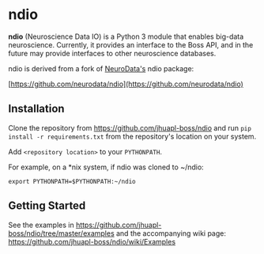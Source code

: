 # ndio


**ndio** (Neuroscience Data IO) is a Python 3 module that enables big-data
neuroscience.  Currently, it provides an interface to the Boss API, and in the 
future may provide interfaces to other neuroscience databases.

ndio is derived from a fork of [NeuroData's](http://neurodata.io) ndio package:

[https://github.com/neurodata/ndio](https://github.com/neurodata/ndio)


## Installation

Clone the repository from https://github.com/jhuapl-boss/ndio and run
`pip install -r requirements.txt` from the repository's location on your
system.

Add `<repository location>` to your `PYTHONPATH`. 

For example, on a *nix system, if ndio was cloned to ~/ndio:

`export PYTHONPATH=$PYTHONPATH:~/ndio`


## Getting Started

See the examples in https://github.com/jhuapl-boss/ndio/tree/master/examples
and the accompanying wiki page: https://github.com/jhuapl-boss/ndio/wiki/Examples
